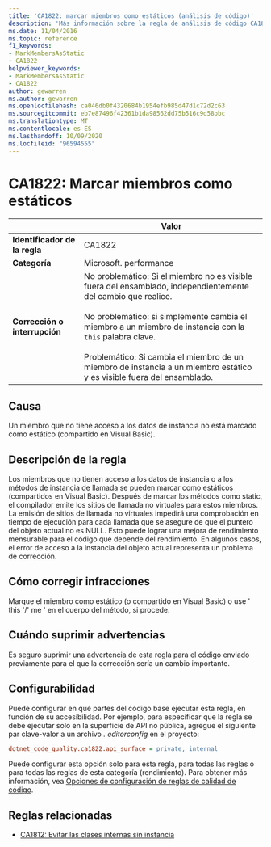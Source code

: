 ```yaml
---
title: 'CA1822: marcar miembros como estáticos (análisis de código)'
description: 'Más información sobre la regla de análisis de código CA1822: marcar miembros como estáticos'
ms.date: 11/04/2016
ms.topic: reference
f1_keywords:
- MarkMembersAsStatic
- CA1822
helpviewer_keywords:
- MarkMembersAsStatic
- CA1822
author: gewarren
ms.author: gewarren
ms.openlocfilehash: ca046db0f4320684b1954efb985d47d1c72d2c63
ms.sourcegitcommit: eb7e87496f42361b1da98562dd75b516c9d58bbc
ms.translationtype: MT
ms.contentlocale: es-ES
ms.lasthandoff: 10/09/2020
ms.locfileid: "96594555"
---
```

# <a name="ca1822-mark-members-as-static"></a>CA1822: Marcar miembros como estáticos

| | Valor |
|-|-|
| **Identificador de la regla** |CA1822|
| **Categoría** |Microsoft. performance|
| **Corrección o interrupción** |No problemático: Si el miembro no es visible fuera del ensamblado, independientemente del cambio que realice.<br /><br />No problemático: si simplemente cambia el miembro a un miembro de instancia con la `this` palabra clave.<br/><br/>Problemático: Si cambia el miembro de un miembro de instancia a un miembro estático y es visible fuera del ensamblado.|

## <a name="cause"></a>Causa

Un miembro que no tiene acceso a los datos de instancia no está marcado como estático (compartido en Visual Basic).

## <a name="rule-description"></a>Descripción de la regla

Los miembros que no tienen acceso a los datos de instancia o a los métodos de instancia de llamada se pueden marcar como estáticos (compartidos en Visual Basic). Después de marcar los métodos como static, el compilador emite los sitios de llamada no virtuales para estos miembros. La emisión de sitios de llamada no virtuales impedirá una comprobación en tiempo de ejecución para cada llamada que se asegure de que el puntero del objeto actual no es NULL. Esto puede lograr una mejora de rendimiento mensurable para el código que depende del rendimiento. En algunos casos, el error de acceso a la instancia del objeto actual representa un problema de corrección.

## <a name="how-to-fix-violations"></a>Cómo corregir infracciones

Marque el miembro como estático (o compartido en Visual Basic) o use ' this '/' me ' en el cuerpo del método, si procede.

## <a name="when-to-suppress-warnings"></a>Cuándo suprimir advertencias

Es seguro suprimir una advertencia de esta regla para el código enviado previamente para el que la corrección sería un cambio importante.

## <a name="configurability"></a>Configurabilidad

Puede configurar en qué partes del código base ejecutar esta regla, en función de su accesibilidad. Por ejemplo, para especificar que la regla se debe ejecutar solo en la superficie de API no pública, agregue el siguiente par clave-valor a un archivo *. editorconfig* en el proyecto:

```ini
dotnet_code_quality.ca1822.api_surface = private, internal
```

Puede configurar esta opción solo para esta regla, para todas las reglas o para todas las reglas de esta categoría (rendimiento). Para obtener más información, vea [Opciones de configuración de reglas de calidad de código](../code-quality-rule-options.md).

## <a name="related-rules"></a>Reglas relacionadas

- [CA1812: Evitar las clases internas sin instancia](ca1812.md)
